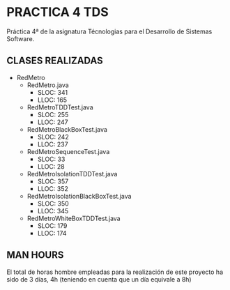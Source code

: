 # PRACTICA 4 TDS
Práctica 4ª de la asignatura Técnologias para el Desarrollo de Sistemas Software.

## CLASES REALIZADAS
- RedMetro
    - RedMetro.java
        - SLOC: 341
        - LLOC: 165
    - RedMetroTDDTest.java
        - SLOC: 255
        - LLOC: 247
    - RedMetroBlackBoxTest.java
        - SLOC: 242
        - LLOC: 237
    - RedMetroSequenceTest.java
        - SLOC: 33
        - LLOC: 28
    - RedMetroIsolationTDDTest.java
        - SLOC: 357
        - LLOC: 352
    - RedMetroIsolationBlackBoxTest.java
        - SLOC: 350
        - LLOC: 345
    - RedMetroWhiteBoxTDDTest.java
        - SLOC: 179
        - LLOC: 174


## MAN HOURS
El total de horas hombre empleadas para la realización de este proyecto ha sido de 3 días, 4h (teniendo en cuenta que un día equivale a 8h)
